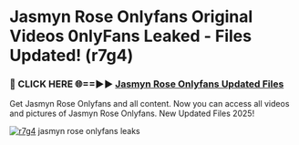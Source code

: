# Jasmyn Rose Onlyfans Original Videos 0nlyFans Leaked - Files Updated! (r7g4)

<h3>🔴 CLICK HERE 🌐==►► <a href="https://tinyurl.com/brd5kh86" rel="nofollow">Jasmyn Rose Onlyfans Updated Files</a></h3>

Get Jasmyn Rose Onlyfans and all content. Now you can access all videos and pictures of Jasmyn Rose Onlyfans. New Updated Files 2025!

[![r7g4](https://i.imgur.com/K7sEzmb.gif)](https://tinyurl.com/brd5kh86)
jasmyn rose onlyfans leaks